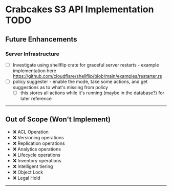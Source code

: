 # Crabcakes S3 API Implementation TODO

## Future Enhancements

### Server Infrastructure

- [ ] Investigate using shellflip crate for graceful server restarts - example implementation here <https://github.com/cloudflare/shellflip/blob/main/examples/restarter.rs>
- [ ] policy suggester - enable the mode, take some actions, and get suggestions as to what's missing from policy
  - [ ] this stores all actions while it's running (maybe in the database?) for later reference

---

## Out of Scope (Won't Implement)

- ❌ ACL Operation
- ❌ Versioning operations
- ❌ Replication operations
- ❌ Analytics operations
- ❌ Lifecycle operations
- ❌ Inventory operations
- ❌ Intelligent tiering
- ❌ Object Lock
- ❌ Legal Hold

---
